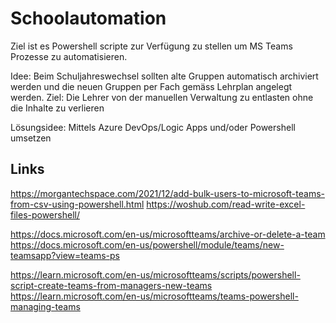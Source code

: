 # Schoolautomation

Ziel ist es Powershell scripte zur Verfügung zu stellen um MS Teams Prozesse zu automatisieren.

Idee: Beim Schuljahreswechsel sollten alte Gruppen automatisch archiviert werden und die neuen Gruppen per Fach gemäss Lehrplan angelegt werden.
Ziel: Die Lehrer von  der manuellen Verwaltung zu entlasten ohne die Inhalte zu verlieren

Lösungsidee: Mittels Azure DevOps/Logic Apps und/oder Powershell umsetzen 

## Links

https://morgantechspace.com/2021/12/add-bulk-users-to-microsoft-teams-from-csv-using-powershell.html
https://woshub.com/read-write-excel-files-powershell/

https://docs.microsoft.com/en-us/microsoftteams/archive-or-delete-a-team
https://docs.microsoft.com/en-us/powershell/module/teams/new-teamsapp?view=teams-ps



https://learn.microsoft.com/en-us/microsoftteams/scripts/powershell-script-create-teams-from-managers-new-teams
https://learn.microsoft.com/en-us/microsoftteams/teams-powershell-managing-teams
